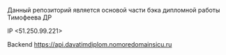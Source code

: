 Данный репозиторий является основой части бэка дипломной работы Тимофеева ДР

IP <51.250.99.221>

<!-- # Frontend https://davatimdiplom.nomoredomainsicu.ru -->

Backend https://api.davatimdiplom.nomoredomainsicu.ru
